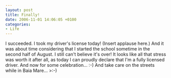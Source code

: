 ```yaml
---
layout: post
title: Finally!
date: 2006-11-01 14:06:05 +0100
categories:
- Life
---
```

I succeeded. I took my driver's license today! (Insert applause here.) And it was about time considering that I started the school sometime in the second half of August. I still can't believe it's over! It looks like all that stress was worth it after all, as today I can proudly declare that I'm a fully licensed driver. And now for some celebration... :-) And take care on the streets while in Baia Mare... >:-)
